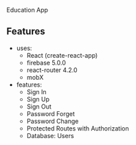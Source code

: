  Education App

## Features

* uses:
  * React (create-react-app)
  * firebase 5.0.0
  * react-router 4.2.0
  * mobX
* features:
  * Sign In
  * Sign Up
  * Sign Out
  * Password Forget
  * Password Change
  * Protected Routes with Authorization
  * Database: Users

